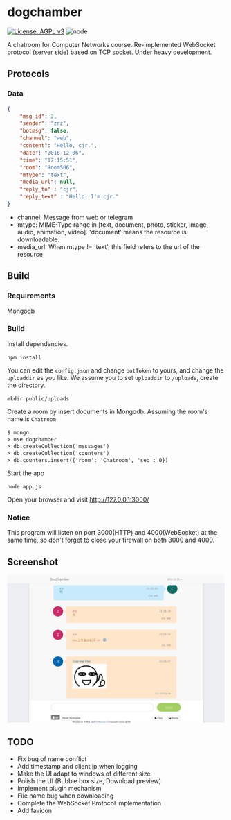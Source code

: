 # dogchamber
[![License: AGPL v3](https://img.shields.io/badge/License-AGPL%20v3-blue.svg)](http://www.gnu.org/licenses/agpl-3.0)
![node](https://img.shields.io/node/v/gh-badges.svg)

A chatroom for Computer Networks course. Re-implemented WebSocket protocol (server side) based on TCP socket.
Under heavy development.

## Protocols
### Data
```json
{
	"msg_id": 2,
	"sender": "zrz",
	"botmsg": false,
	"channel": "web",
	"content": "Hello, cjr.",
	"date": "2016-12-06",
	"time": "17:15:51",
	"room": "Room506",
	"mtype": "text",
	"media_url": null,
	"reply_to" : "cjr",
	"reply_text" : "Hello, I'm cjr."
}
```
- channel: Message from web or telegram
- mtype: MIME-Type range in [text, document, photo, sticker, image, audio, animation, video]. 'document' means the resource is downloadable.
- media_url: When mtype != 'text', this field refers to the url of the resource


## Build
### Requirements
Mongodb

### Build
Install dependencies.
```
npm install
```
You can edit the `config.json` and change `botToken` to yours, and change the `uploaddir` as you like. We assume you to set `uploaddir` to `/uploads`, create the directory.
```
mkdir public/uploads
```

Create a room by insert documents in Mongodb. Assuming the room's name is `Chatroom`
```
$ mongo
> use dogchamber
> db.createCollection('messages')
> db.createCollection('counters')
> db.counters.insert({'room': 'Chatroom', 'seq': 0})
```
Start the app
```
node app.js
```
Open your browser and visit http://127.0.0.1:3000/

### Notice
This program will listen on port 3000(HTTP) and 4000(WebSocket) at the same time, so don't forget to close your firewall on both 3000 and 4000.

## Screenshot
![screenshot](https://github.com/crazyboycjr/dogchamber/blob/master/dogchamber.png)

## TODO
- Fix bug of name conflict
- Add timestamp and client ip when logging
- Make the UI adapt to windows of different size
- Polish the UI (Bubble box size, Download preview)
- Implement plugin mechanism
- File name bug when downloading
- Complete the WebSocket Protocol implementation
- Add favicon
